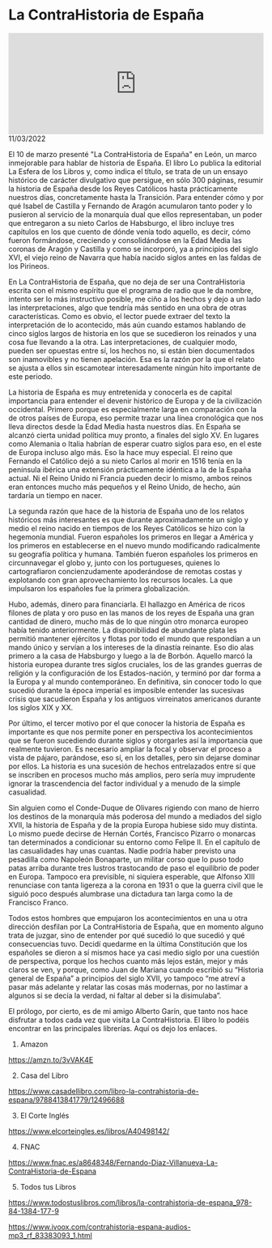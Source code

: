# La ContraHistoria de España
<iframe id='audio_88903085' frameborder='0' allowfullscreen='' scrolling='no' height='200' style='width:100%;' src='https://www.ivoox.com/player_ej_83383093_6_1.html' loading='lazy'></iframe>11/03/2022

El 10 de marzo presenté "La ContraHistoria de España" en León, un marco inmejorable para hablar de historia de España. El libro Lo publica la editorial La Esfera de los Libros y, como indica el título, se trata de un un ensayo histórico de carácter divulgativo que persigue, en sólo 300 páginas, resumir la historia de España desde los Reyes Católicos hasta prácticamente nuestros días, concretamente hasta la Transición. Para entender cómo y por qué Isabel de Castilla y Fernando de Aragón acumularon tanto poder y lo pusieron al servicio de la monarquía dual que ellos representaban, un poder que entregaron a su nieto Carlos de Habsburgo, el libro incluye tres capítulos en los que cuento de dónde venía todo aquello, es decir, cómo fueron formándose, creciendo y consolidándose en la Edad Media las coronas de Aragón y Castilla y como se incorporó, ya a principios del siglo XVI, el viejo reino de Navarra que había nacido siglos antes en las faldas de los Pirineos. 

 En La ContraHistoria de España, que no deja de ser una ContraHistoria escrita con el mismo espíritu que el programa de radio que le da nombre, intento ser lo más instructivo posible, me ciño a los hechos y dejo a un lado las interpretaciones, algo que tendría más sentido en una obra de otras características. Como es obvio, el lector puede extraer del texto la interpretación de lo acontecido, más aún cuando estamos hablando de cinco siglos largos de historia en los que se sucedieron los reinados y una cosa fue llevando a la otra. Las interpretaciones, de cualquier modo, pueden ser opuestas entre sí, los hechos no, si están bien documentados son inamovibles y no tienen apelación. Esa es la razón por la que el relato se ajusta a ellos sin escamotear interesadamente ningún hito importante de este periodo. 

 La historia de España es muy entretenida y conocerla es de capital importancia para entender el devenir histórico de Europa y de la civilización occidental. Primero porque es especialmente larga en comparación con la de otros países de Europa, eso permite trazar una línea cronológica que nos lleva directos desde la Edad Media hasta nuestros días. En España se alcanzó cierta unidad política muy pronto, a finales del siglo XV. En lugares como Alemania o Italia habrían de esperar cuatro siglos para eso, en el este de Europa incluso algo más. Eso la hace muy especial. El reino que Fernando el Católico dejó a su nieto Carlos al morir en 1516 tenía en la península ibérica una extensión prácticamente idéntica a la de la España actual. Ni el Reino Unido ni Francia pueden decir lo mismo, ambos reinos eran entonces mucho más pequeños y el Reino Unido, de hecho, aún tardaría un tiempo en nacer. 

 La segunda razón que hace de la historia de España uno de los relatos históricos más interesantes es que durante aproximadamente un siglo y medio el reino nacido en tiempos de los Reyes Católicos se hizo con la hegemonía mundial. Fueron españoles los primeros en llegar a América y los primeros en establecerse en el nuevo mundo modificando radicalmente su geografía política y humana. También fueron españoles los primeros en circunnavegar el globo y, junto con los portugueses, quienes lo cartografiaron concienzudamente apoderándose de remotas costas y explotando con gran aprovechamiento los recursos locales. La que impulsaron los españoles fue la primera globalización. 

 Hubo, además, dinero para financiarla. El hallazgo en América de ricos filones de plata y oro puso en las manos de los reyes de España una gran cantidad de dinero, mucho más de lo que ningún otro monarca europeo había tenido anteriormente. La disponibilidad de abundante plata les permitió mantener ejércitos y flotas por todo el mundo que respondían a un mando único y servían a los intereses de la dinastía reinante. Eso dio alas primero a la casa de Habsburgo y luego a la de Borbón. Aquello marcó la historia europea durante tres siglos cruciales, los de las grandes guerras de religión y la configuración de los Estados-nación, y terminó por dar forma a la Europa y al mundo contemporáneo. En definitiva, sin conocer todo lo que sucedió durante la época imperial es imposible entender las sucesivas crisis que sacudieron España y los antiguos virreinatos americanos durante los siglos XIX y XX. 

 Por último, el tercer motivo por el que conocer la historia de España es importante es que nos permite poner en perspectiva los acontecimientos que se fueron sucediendo durante siglos y otorgarles así la importancia que realmente tuvieron. Es necesario ampliar la focal y observar el proceso a vista de pájaro, parándose, eso sí, en los detalles, pero sin dejarse dominar por ellos. La historia es una sucesión de hechos entrelazados entre sí que se inscriben en procesos mucho más amplios, pero sería muy imprudente ignorar la trascendencia del factor individual y a menudo de la simple casualidad. 

 Sin alguien como el Conde-Duque de Olivares rigiendo con mano de hierro los destinos de la monarquía más poderosa del mundo a mediados del siglo XVII, la historia de España y de la propia Europa hubiese sido muy distinta. Lo mismo puede decirse de Hernán Cortés, Francisco Pizarro o monarcas tan determinados a condicionar su entorno como Felipe II. En el capítulo de las casualidades hay unas cuantas. Nadie podría haber previsto una pesadilla como Napoleón Bonaparte, un militar corso que lo puso todo patas arriba durante tres lustros trastocando de paso el equilibrio de poder en Europa. Tampoco era previsible, ni siquiera esperable, que Alfonso XIII renunciase con tanta ligereza a la corona en 1931 o que la guerra civil que le siguió poco después alumbrase una dictadura tan larga como la de Francisco Franco. 

 Todos estos hombres que empujaron los acontecimientos en una u otra dirección desfilan por La ContraHistoria de España, que en momento alguno trata de juzgar, sino de entender por qué sucedió lo que sucedió y qué consecuencias tuvo. Decidí quedarme en la última Constitución que los españoles se dieron a sí mismos hace ya casi medio siglo por una cuestión de perspectiva, porque los hechos cuanto más lejos están, mejor y más claros se ven, y porque, como Juan de Mariana cuando escribió su “Historia general de España” a principios del siglo XVII, yo tampoco “me atreví a pasar más adelante y relatar las cosas más modernas, por no lastimar a algunos si se decía la verdad, ni faltar al deber si la disimulaba”. 

 El prólogo, por cierto, es de mi amigo Alberto Garín, que tanto nos hace disfrutar a todos cada vez que visita La ContraHistoria. El libro lo podéis encontrar en las principales librerías. Aquí os dejo los enlaces.  

 1. Amazon

 https://amzn.to/3vVAK4E 

 2. Casa del Libro

 https://www.casadellibro.com/libro-la-contrahistoria-de-espana/9788413841779/12496688 

 3. El Corte Inglés

 https://www.elcorteingles.es/libros/A40498142/ 

 4. FNAC

 https://www.fnac.es/a8648348/Fernando-Diaz-Villanueva-La-ContraHistoria-de-Espana 

 5. Todos tus Libros

 https://www.todostuslibros.com/libros/la-contrahistoria-de-espana_978-84-1384-177-9

https://www.ivoox.com/contrahistoria-espana-audios-mp3_rf_83383093_1.html
